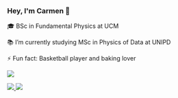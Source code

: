 ### Hey, I'm Carmen 👋

🎓 BSc in Fundamental Physics at UCM

📚 I’m currently studying MSc in Physics of Data at UNIPD

⚡ Fun fact: Basketball player and baking lover


<a href="https://www.linkedin.com/in/carmen-martin-turrero/">
    <img src="https://img.shields.io/badge/linkedin-%230077B5.svg?&style=for-the-badge&logo=linkedin&logoColor=white" />
  
</p>

<img src="https://img.shields.io/badge/Python-FFD43B?style=for-the-badge&logo=python&logoColor=blue" />
<img src="https://img.shields.io/badge/R-276DC3?style=for-the-badge&logo=r&logoColor=white" />
